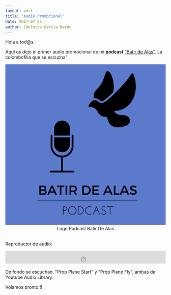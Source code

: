 ```yaml
---
layout: post
title: "Audio Promocional"
date: 2017-07-25
author: Edelmiro García Barón
---
```

<p>Hola a tod@s.

Aquí os dejo el primer audio promocional de mi <b>podcast</b> <a href="https://batirdealas.github.io">"Batir de Alas"</a>. La colombofilia que se escucha"</p>

<img src="/images/BdA1400x1400.png" alt="Logo Podcast Batir De Alas" style="max-width:100%;width:auto;height:auto;">
<Center>Logo Podcast Batir De Alas</Center>
<BR>
<p>Reproductor de audio:</p>
<iframe src="https://archive.org/embed/PromoBatirDeAlasPodcast" width="100%" height="40" frameborder="0" webkitallowfullscreen="true" mozallowfullscreen="true" allowfullscreen></iframe>

<p>De fondo se escuchan, "Prop Plane Start" y "Prop Plane Fly", ambas de Youtube Audio Library.</p>

<p>Volamos pronto!!!</p>
